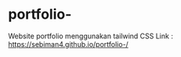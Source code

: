 # portfolio-
Website portfolio menggunakan tailwind CSS
Link : https://sebiman4.github.io/portfolio-/
